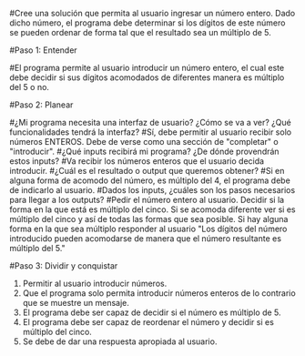 #Cree una solución que permita al usuario ingresar un número entero. Dado dicho
número, el programa debe determinar si los dígitos de este número se pueden
ordenar de forma tal que el resultado sea un múltiplo de 5.

#Paso 1: Entender

#El programa permite al usuario introducir un número entero, el cual este debe decidir si sus dígitos acomodados de diferentes manera es múltiplo del 5 o no.

#Paso 2: Planear

#¿Mi programa necesita una interfaz de usuario? ¿Cómo se va a
ver? ¿Qué funcionalidades tendrá la interfaz?
#Sí, debe permitir al usuario recibir solo números ENTEROS. Debe de verse como una sección de "completar" o "introducir".
#¿Qué inputs recibirá mi programa? ¿De dónde provendrán estos
inputs?
#Va recibir los números enteros que el usuario decida introducir.
#¿Cuál es el resultado o output que queremos obtener?
#Si en alguna forma de acomodo del número, es múltiplo del 4, el programa debe de indicarlo al usuario.
#Dados los inputs, ¿cuáles son los pasos necesarios para llegar a
los outputs?
#Pedir el número entero al usuario. Decidir si la forma en la que está es múltiplo del cinco. Si se acomoda diferente ver si es múltiplo del cinco y así de todas las formas que sea posible. Si hay alguna forma en la que sea múltiplo responder al usuario "Los dígitos del número introducido pueden acomodarse de manera que el número resultante es múltiplo del 5."

#Paso 3: Dividir y conquistar
1. Permitir al usuario introducir números.
2. Que el programa solo permita introducir números enteros de lo contrario que se muestre un mensaje.
3. El programa debe ser capaz de decidir si el número es múltiplo de 5.
4. El programa debe ser capaz de reordenar el número y decidir si es múltiplo del cinco.
5. Se debe de dar una respuesta apropiada al usuario.